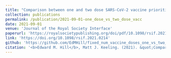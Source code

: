 ```yaml
---
title: "Comparison between one and two dose SARS-CoV-2 vaccine prioritization for a fixed number of vaccine doses"
collection: publications
permalink: /publication/2021-09-01-one_dose_vs_two_dose_vacc
date: 2021-09-01
venue: 'Journal of the Royal Society Interface'
paperurl: 'https://royalsocietypublishing.org/doi/pdf/10.1098/rsif.2021.0214'
link: 'https://doi.org/10.1098/rsif.2021.0214'
github: 'https://github.com/EdMHill/fixed_num_vaccine_doses_one_vs_two_dose_prioritisation'
citation: '<b>Edward M. Hill</b>, Matt J. Keeling. (2021). &quot;Comparison between one and two dose SARS-CoV-2 vaccine prioritization for a fixed number of vaccine doses.&quot; <i>J. R. Soc. Interface</i>. <b>18</b>(182): 20210214. doi:10.1098/rsif.2021.0214.'
---
```

